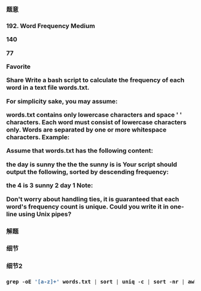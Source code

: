 <h3>题意<h3>
<p>
192. Word Frequency
Medium

140

77

Favorite

Share
Write a bash script to calculate the frequency of each word in a text file words.txt.

For simplicity sake, you may assume:

words.txt contains only lowercase characters and space ' ' characters.
Each word must consist of lowercase characters only.
Words are separated by one or more whitespace characters.
Example:

Assume that words.txt has the following content:

the day is sunny the the
the sunny is is
Your script should output the following, sorted by descending frequency:

the 4
is 3
sunny 2
day 1
Note:

Don't worry about handling ties, it is guaranteed that each word's frequency count is unique.
Could you write it in one-line using Unix pipes?
<p>




<h3>解题<h3>
<p><p>




<h3>细节<h3>
<p>

<p>


<h3>细节2<h3>
<p>

<p>

```python
grep -oE '[a-z]+' words.txt | sort | uniq -c | sort -nr | awk '{print $2" "$1}'
```

